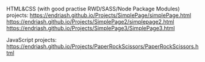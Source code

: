 HTML&CSS (with good practise RWD/SASS/Node Package Modules) projects:
https://endriash.github.io/Projects/SimplePage/simplePage.html
https://endriash.github.io/Projects/SimplePage2/simplepage2.html
https://endriash.github.io/Projects/SimplePage3/SimplePage3.html

JavaScript projects:
https://endriash.github.io/Projects/PaperRockScissors/PaperRockScissors.html
